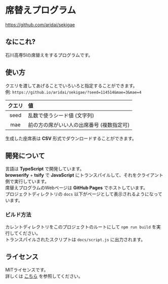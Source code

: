 # 席替えプログラム
https://github.com/aridai/sekigae

## なにこれ?
石川高専5Iの席替えをするプログラムです。

## 使い方
クエリを渡してあげることでいろいろと指定することができます。  
例: `https://github.io/aridai/sekigae/?seed=114514&mae=3&mae=4`

| クエリ | 値 |
|:---:|:---|
| seed | 乱数で使うシード値 (文字列) |
| mae | 前の方の席がいい人の出席番号 (複数指定可) |

生成した座席表は **CSV** 形式でダウンロードすることができます。

## 開発について
言語は **TypeScript** で開発しています。  
**browserify** + **tsify** で **JavaScript** にトランスパイルして、それをクライアント側で実行しています。  
席替えプログラムのWebページは **GitHub Pages** でホストしています。  
プロジェクトディレクトリの `docs` 以下がページとして表示されるようになっています。

### ビルド方法
カレントディレクトリをこのプロジェクトのルートにして `npm run build` を実行してください。  
トランスパイルされたスクリプトは `docs/script.js` に出力されます。

## ライセンス
MITライセンスです。  
詳しくは [こちら](https://github.com/aridai/sekigae/blob/master/LICENSE) を参照してください。